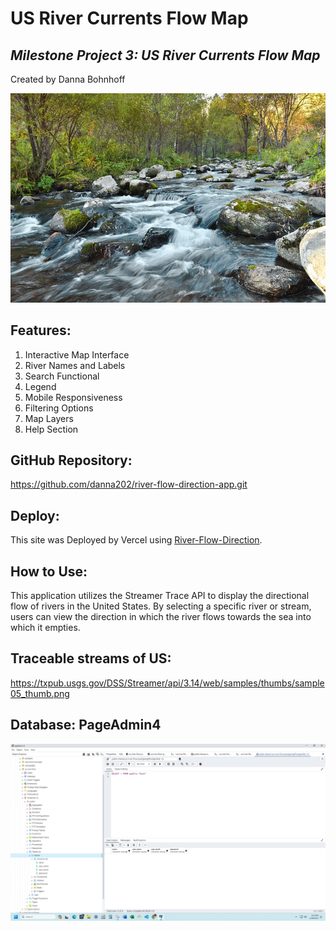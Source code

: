  # **US River Currents Flow Map** #

## _Milestone Project 3:  US River Currents Flow Map_ ##

Created by Danna Bohnhoff

![river flowing over rocks](./assets/image.png)

## **Features:** ##
1. Interactive Map Interface
2. River Names and Labels
3. Search Functional
4. Legend
5. Mobile Responsiveness
6. Filtering Options
7. Map Layers
8. Help Section


## **GitHub Repository:** ##

 https://github.com/danna202/river-flow-direction-app.git

## **Deploy:** ##

This site was Deployed by Vercel using [River-Flow-Direction](https://river-flow-direction-app.vercel.app/).


## **How to Use:** ##

This application utilizes the Streamer Trace API to display the directional flow of rivers in the United States. By selecting a specific river or stream, users can view the direction in which the river flows towards the sea into which it empties.

## **Traceable streams of US:** ##
https://txpub.usgs.gov/DSS/Streamer/api/3.14/web/samples/thumbs/sample05_thumb.png

## **Database:  PageAdmin4** ##

![database](<page admin us-river-database-1.png>)
